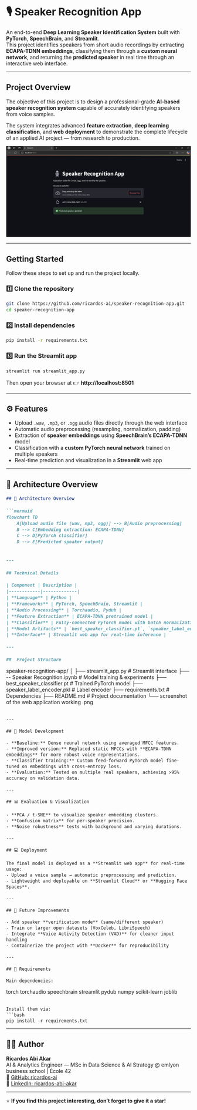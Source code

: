 # 🎙️ Speaker Recognition App

An end-to-end **Deep Learning Speaker Identification System** built with **PyTorch**, **SpeechBrain**, and **Streamlit**.  
This project identifies speakers from short audio recordings by extracting **ECAPA-TDNN embeddings**, classifying them through a **custom neural network**, and returning the **predicted speaker** in real time through an interactive web interface.

---

##  Project Overview

The objective of this project is to design a professional-grade **AI-based speaker recognition system** capable of accurately identifying speakers from voice samples.  

The system integrates advanced **feature extraction**, **deep learning classification**, and **web deployment** to demonstrate the complete lifecycle of an applied AI project — from research to production.

![App Screenshot](./screenshot%20of%20the%20web%20application%20working%20.png)

---

##  Getting Started

Follow these steps to set up and run the project locally.

### 1️⃣ Clone the repository
```bash
git clone https://github.com/ricardos-ai/speaker-recognition-app.git
cd speaker-recognition-app
```

### 2️⃣ Install dependencies
```bash
pip install -r requirements.txt
```

### 3️⃣ Run the Streamlit app
```bash
streamlit run streamlit_app.py
```

Then open your browser at 👉 **http://localhost:8501**

---

## ⚙️ Features

- Upload `.wav`, `.mp3`, or `.ogg` audio files directly through the web interface  
- Automatic audio preprocessing (resampling, normalization, padding)  
- Extraction of **speaker embeddings** using **SpeechBrain’s ECAPA-TDNN** model  
- Classification with a **custom PyTorch neural network** trained on multiple speakers  
- Real-time prediction and visualization in a **Streamlit** web app  

---

## 🧩 Architecture Overview

```markdown
## 🧩 Architecture Overview

```mermaid
flowchart TD
    A[Upload audio file (wav, mp3, ogg)] --> B[Audio preprocessing]
    B --> C[Embedding extraction: ECAPA-TDNN]
    C --> D[PyTorch classifier]
    D --> E[Predicted speaker output]


---

## Technical Details

| Component | Description |
|------------|-------------|
| **Language** | Python |
| **Frameworks** | PyTorch, SpeechBrain, Streamlit |
| **Audio Processing** | Torchaudio, Pydub |
| **Feature Extraction** | ECAPA-TDNN pretrained model |
| **Classifier** | Fully-connected PyTorch model with batch normalization |
| **Model Artifacts** | `best_speaker_classifier.pt`, `speaker_label_encoder.pkl` |
| **Interface** | Streamlit web app for real-time inference |

---

##  Project Structure

```
speaker-recognition-app/
│
├── streamlit_app.py                     # Streamlit interface
├── -- Speaker Recognition.ipynb  # Model training & experiments
├── best_speaker_classifier.pt           # Trained PyTorch model
├── speaker_label_encoder.pkl            # Label encoder
├── requirements.txt                     # Dependencies
├── README.md                            # Project documentation
└── screenshot of the web application working .png
```

---

## 🧪 Model Development

- **Baseline:** Dense neural network using averaged MFCC features.  
- **Improved version:** Replaced static MFCCs with **ECAPA-TDNN embeddings** for more robust voice representations.  
- **Classifier training:** Custom feed-forward PyTorch model fine-tuned on embeddings with cross-entropy loss.  
- **Evaluation:** Tested on multiple real speakers, achieving >95% accuracy on validation data.

---

## 📊 Evaluation & Visualization

- **PCA / t-SNE** to visualize speaker embedding clusters.  
- **Confusion matrix** for per-speaker precision.  
- **Noise robustness** tests with background and varying durations.  

---

## 💻 Deployment

The final model is deployed as a **Streamlit web app** for real-time usage:  
- Upload a voice sample → automatic preprocessing and prediction.  
- Lightweight and deployable on **Streamlit Cloud** or **Hugging Face Spaces**.  

---

## 🔬 Future Improvements

- Add speaker **verification mode** (same/different speaker)  
- Train on larger open datasets (VoxCeleb, LibriSpeech)  
- Integrate **Voice Activity Detection (VAD)** for cleaner input handling  
- Containerize the project with **Docker** for reproducibility  

---

## 🧾 Requirements

Main dependencies:

```
torch
torchaudio
speechbrain
streamlit
pydub
numpy
scikit-learn
joblib
```

Install them via:
```bash
pip install -r requirements.txt
```

---

## 👨‍💻 Author

**Ricardos Abi Akar**  
AI & Analytics Engineer — MSc in Data Science & AI Strategy @ emlyon business school | École 42  
🔗 [GitHub: ricardos-ai](https://github.com/ricardos-ai)  
💼 [LinkedIn: ricardos-abi-akar](https://linkedin.com/in/ricardos-abi-akar)

---

⭐ **If you find this project interesting, don’t forget to give it a star!**
